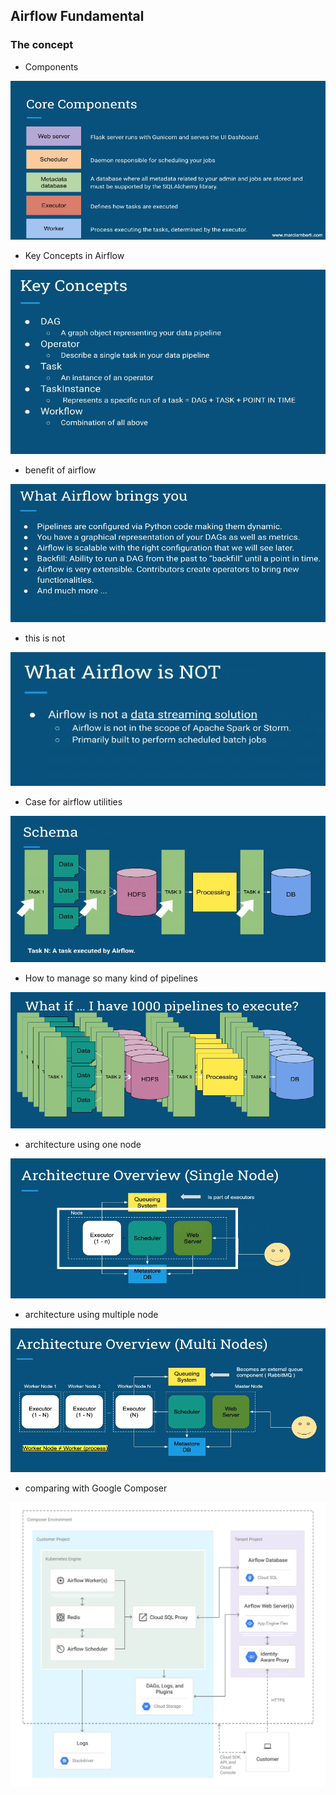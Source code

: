 ## Airflow Fundamental
### The concept

- Components
<p align="center">
   <img src="airflow_img/1_im.png">
</p>

- Key Concepts in Airflow
<p align="center">
   <img src="airflow_img/2_im.png">
</p>

- benefit of airflow
<p align="center">
   <img src="airflow_img/3_im.png">
</p>

- this is not
<p align="center">
   <img src="airflow_img/4_im.png">
</p>

- Case for airflow utilities
<p align="center">
   <img src="airflow_img/5_im.png">
</p>

- How to manage so many kind of pipelines
<p align="center">
   <img src="airflow_img/6_im.png">
</p>

- architecture using one node
<p align="center">
   <img src="airflow_img/7_im.png">
</p>

- architecture using multiple node
<p align="center">
   <img src="airflow_img/8_im.png">
</p>

- comparing with Google Composer
<p align="center">
   <img src="airflow_img/architecture_composer_gcp.svg">
</p>